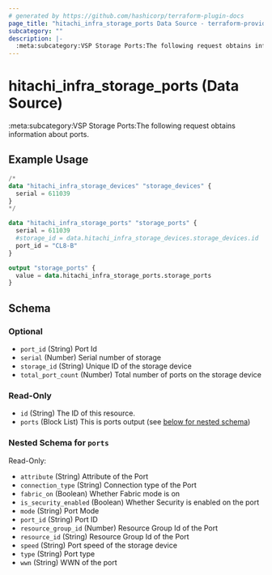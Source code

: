 ```yaml
---
# generated by https://github.com/hashicorp/terraform-plugin-docs
page_title: "hitachi_infra_storage_ports Data Source - terraform-provider-hitachi"
subcategory: ""
description: |-
  :meta:subcategory:VSP Storage Ports:The following request obtains information about ports.
---
```


# hitachi_infra_storage_ports (Data Source)

:meta:subcategory:VSP Storage Ports:The following request obtains information about ports.

## Example Usage

```terraform
/*
data "hitachi_infra_storage_devices" "storage_devices" {
  serial = 611039
}
*/

data "hitachi_infra_storage_ports" "storage_ports" {
  serial = 611039
  #storage_id = data.hitachi_infra_storage_devices.storage_devices.id
  port_id = "CL8-B"
}

output "storage_ports" {
  value = data.hitachi_infra_storage_ports.storage_ports
}
```

<!-- schema generated by tfplugindocs -->
## Schema

### Optional

- `port_id` (String) Port Id
- `serial` (Number) Serial number of storage
- `storage_id` (String) Unique ID of the storage device
- `total_port_count` (Number) Total number of ports on the storage device

### Read-Only

- `id` (String) The ID of this resource.
- `ports` (Block List) This is ports output (see [below for nested schema](#nestedblock--ports))

<a id="nestedblock--ports"></a>
### Nested Schema for `ports`

Read-Only:

- `attribute` (String) Attribute of the Port
- `connection_type` (String) Connection type of the Port
- `fabric_on` (Boolean) Whether Fabric mode is on
- `is_security_enabled` (Boolean) Whether Security is enabled on the port
- `mode` (String) Port Mode
- `port_id` (String) Port ID
- `resource_group_id` (Number) Resource Group Id of the Port
- `resource_id` (String) Resource Group Id of the Port
- `speed` (String) Port speed of the storage device
- `type` (String) Port type
- `wwn` (String) WWN of the port


